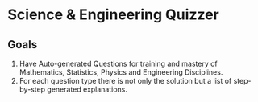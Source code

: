 # Science & Engineering Quizzer

## Goals

1. Have Auto-generated Questions for training and mastery of Mathematics, Statistics, Physics and Engineering Disciplines.
2. For each question type there is not only the solution but a list of step-by-step generated explanations.